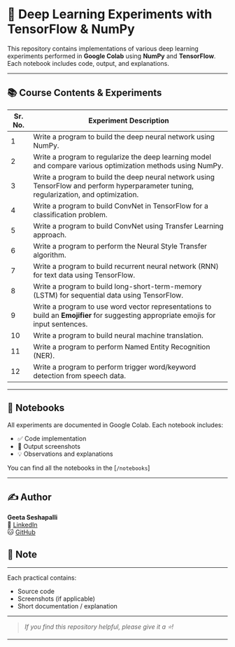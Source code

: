 # 🧠 Deep Learning Experiments with TensorFlow & NumPy

This repository contains implementations of various deep learning experiments performed in **Google Colab** using **NumPy** and **TensorFlow**. Each notebook includes code, output, and explanations.

---

## 📚 Course Contents & Experiments

| Sr. No. | Experiment Description |
|--------|-------------------------|
| 1 | Write a program to build the deep neural network using NumPy. |
| 2 | Write a program to regularize the deep learning model and compare various optimization methods using NumPy. |
| 3 | Write a program to build the deep neural network using TensorFlow and perform hyperparameter tuning, regularization, and optimization. |
| 4 | Write a program to build ConvNet in TensorFlow for a classification problem. |
| 5 | Write a program to build ConvNet using Transfer Learning approach. |
| 6 | Write a program to perform the Neural Style Transfer algorithm. |
| 7 | Write a program to build recurrent neural network (RNN) for text data using TensorFlow. |
| 8 | Write a program to build long-short-term-memory (LSTM) for sequential data using TensorFlow. |
| 9 | Write a program to use word vector representations to build an **Emojifier** for suggesting appropriate emojis for input sentences. |
| 10 | Write a program to build neural machine translation. |
| 11 | Write a program to perform Named Entity Recognition (NER). |
| 12 | Write a program to perform trigger word/keyword detection from speech data. |

---

## 📝 Notebooks

All experiments are documented in Google Colab. Each notebook includes:

- ✅ Code implementation  
- 📸 Output screenshots  
- 💡 Observations and explanations  

You can find all the notebooks in the [`/notebooks`]

---


## ✍️ Author

**Geeta Seshapalli**  
🔗 [LinkedIn](https://www.linkedin.com/in/geetaseshapalli)  
🐱 [GitHub](https://github.com/geeta-seshapalli)

## 📌 Note

---

Each practical contains:
- Source code
- Screenshots (if applicable)
- Short documentation / explanation

---

> _If you find this repository helpful, please give it a ⭐️!_

---
